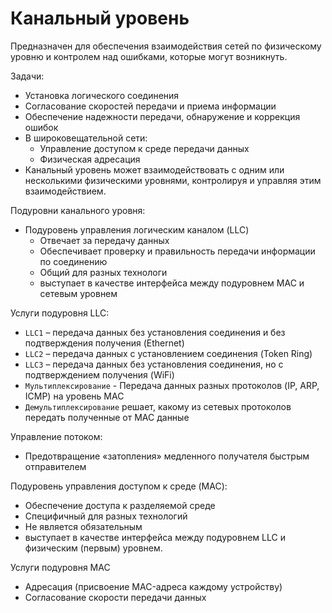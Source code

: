 # Канальный уровень
Предназначен для обеспечения взаимодействия сетей по физическому уровню и контролем над ошибками, которые могут возникнуть.

Задачи:

*   Установка логического соединения
*   Согласование скоростей передачи и приема информации
*   Обеспечение надежности передачи, обнаружение и коррекция ошибок
*   В широковещательной сети:
    *   Управление доступом к среде передачи данных
    *   Физическая адресация
*   Канальный уровень может взаимодействовать с одним или несколькими физическими уровнями, контролируя и управляя этим взаимодействием.

Подуровни канального уровня:

*   Подуровень управления логическим каналом (LLC)
    *   Отвечает за передачу данных
    *   Обеспечивает проверку и правильность передачи информации по соединению
    *   Общий для разных технологи
    *   выступает в качестве интерфейса между подуровнем MAC и сетевым уровнем

Услуги подуровня LLC:

*    `LLC1` – передача данных без установления соединения и без подтверждения получения (Ethernet)
*    `LLC2` – передача данных с установлением соединения (Token Ring)
*    `LLC3` – передача данных без установления соединения, но с подтверждением получения (WiFi)
*    `Мультиплексирование` \- Передача данных разных протоколов (IP, ARP, ICMP) на уровень MAC
*    `Демультиплексирование` решает, какому из сетевых протоколов передать полученные от MAC данные

Управление потоком:

*   Предотвращение «затопления» медленного получателя быстрым отправителем

Подуровень управления доступом к среде (MAC):

*   Обеспечение доступа к разделяемой среде
*   Специфичный для разных технологий
*   Не является обязательным
*   выступает в качестве интерфейса между подуровнем LLC и физическим (первым) уровнем.

Услуги подуровня MAC

*   Адресация (присвоение MAC-адреса каждому устройству)
*   Согласование скорости передачи данных